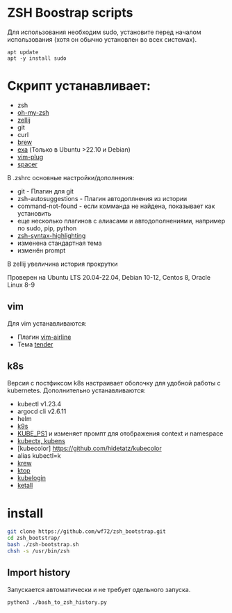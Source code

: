 # ZSH Boostrap scripts

Для использования необходим sudo, установите перед началом использования (хотя он обычно установлен во всех системах).
```
apt update
apt -y install sudo
```

# Скрипт устанавливает:

* zsh
* [oh-my-zsh](https://ohmyz.sh/)
* [zellij](https://zellij.dev/)
* git
* curl
* [brew](https://brew.sh/)
* [exa](https://github.com/ogham/exa) (Только в Ubuntu >22.10 и Debian)
* [vim-plug](https://github.com/junegunn/vim-plug)
* [spacer](https://github.com/samwho/spacer)

В .zshrc основные настройки/дополнения:

* git - Плагин для git
* zsh-autosuggestions - Плагин автодоплнения из истории
* command-not-found - если комманда не найдена, показывает как установить
* еще несколько плагинов с алиасами и автодополнениями, например по sudo, pip, python
* [zsh-syntax-highlighting](https://github.com/zsh-users/zsh-syntax-highlighting)
* изменена стандартная тема
* изменён prompt

В zellij увеличина история прокрутки

Проверен на Ubuntu LTS 20.04-22.04, Debian 10-12, Centos 8, Oracle Linux 8-9

## vim
Для vim устанавливаются:
 - Плагин [vim-airline](https://github.com/vim-airline/vim-airline)
 - Тема [tender](https://github.com/jacoborus/tender.vim)

## k8s
Версия с постфиксом k8s настраивает оболочку для удобной работы с kubernetes. Дополнительно устанавливаются:
* kubectl v1.23.4
* argocd cli v2.6.11
* helm
* [k9s](https://k9scli.io/)
* [KUBE_PS1](https://github.com/jonmosco/kube-ps1) и изменяет промпт для отображения context и namespace
* [kubectx, kubens](https://github.com/ahmetb/kubectx)
* [kubecolor] https://github.com/hidetatz/kubecolor
* alias kubectl=k
* [krew](https://krew.sigs.k8s.io/)
* [ktop](https://github.com/vladimirvivien/ktop)
* [kubelogin](https://github.com/int128/kubelogin)
* [ketall](https://github.com/corneliusweig/ketall)


# install

```bash
git clone https://github.com/wf72/zsh_bootstrap.git
cd zsh_bootstrap/
bash ./zsh-bootstrap.sh
chsh -s /usr/bin/zsh
```

## Import history
Запускается автоматически и не требует одельного запуска.
```bash
python3 ./bash_to_zsh_history.py
```

